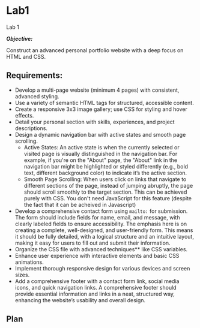 # Lab1
Lab 1

***Objective:***

Construct an advanced personal portfolio website with a deep focus on HTML and CSS.

##  Requirements:
- Develop a multi-page website (minimum 4 pages) with consistent, advanced styling.
- Use a variety of semantic HTML tags for structured, accessible content.
- Create a responsive 3x3 image gallery; use CSS for styling and hover effects.
- Detail your personal section with skills, experiences, and project descriptions.
- Design a dynamic navigation bar with active states and smooth page scrolling.
    - Active States:
        An active state is when the currently selected or visited page is visually distinguished in the navigation bar. For example, if you're on the "About" page, the "About" link in the navigation bar might be highlighted or styled differently (e.g., bold text, different background color) to indicate it’s the active section.
    - Smooth Page Scrolling:
        When users click on links that navigate to different sections of the page, instead of jumping abruptly, the page should scroll smoothly to the target section.
        This can be achieved purely with CSS. You don't need JavaScript for this feature (despite the fact that it can be acheived in Javascript)
- Develop a comprehensive contact form using `mailto:` for submission.
    The form should include fields for name, email, and message, with clearly labeled fields to ensure accessibility. The emphasis here is on creating a complete, well-designed, and user-friendly form. This means it should be fully detailed, with a logical structure and an intuitive layout, making it easy for users to fill out and submit their information.
- Organize the CSS file with advanced techniques** like CSS variables.
- Enhance user experience with interactive elements and basic CSS animations.
- Implement thorough responsive design for various devices and screen sizes.
- Add a comprehensive footer with a contact form link, social media icons, and quick navigation links.
    A comprehensive footer should provide essential information and links in a neat, structured way, enhancing the website’s usability and overall design.


## Plan
